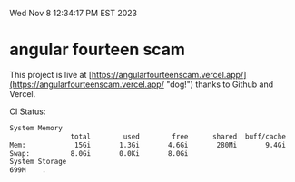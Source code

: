 Wed Nov  8 12:34:17 PM EST 2023

# angular fourteen scam


This project is live at [https://angularfourteenscam.vercel.app/](https://angularfourteenscam.vercel.app/ "dog!") thanks to Github and Vercel.

CI Status: 

```bash
System Memory
               total        used        free      shared  buff/cache   available
Mem:            15Gi       1.3Gi       4.6Gi       280Mi       9.4Gi        13Gi
Swap:          8.0Gi       0.0Ki       8.0Gi
System Storage
699M	.
```
```bash

